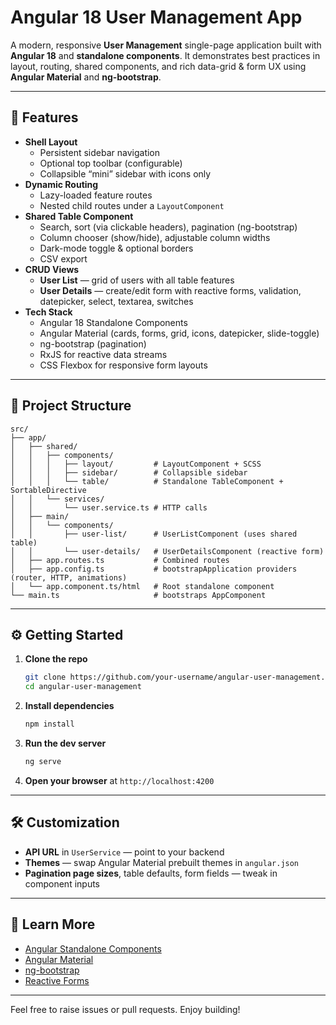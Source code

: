 # Angular 18 User Management App

A modern, responsive **User Management** single-page application built with **Angular 18** and **standalone components**. It demonstrates best practices in layout, routing, shared components, and rich data-grid & form UX using **Angular Material** and **ng-bootstrap**.

---

## 🚀 Features

- **Shell Layout**
  - Persistent sidebar navigation
  - Optional top toolbar (configurable)
  - Collapsible “mini” sidebar with icons only
- **Dynamic Routing**
  - Lazy-loaded feature routes
  - Nested child routes under a `LayoutComponent`
- **Shared Table Component**
  - Search, sort (via clickable headers), pagination (ng-bootstrap)
  - Column chooser (show/hide), adjustable column widths
  - Dark-mode toggle & optional borders
  - CSV export
- **CRUD Views**
  - **User List** — grid of users with all table features
  - **User Details** — create/edit form with reactive forms, validation, datepicker, select, textarea, switches
- **Tech Stack**
  - Angular 18 Standalone Components
  - Angular Material (cards, forms, grid, icons, datepicker, slide-toggle)
  - ng-bootstrap (pagination)
  - RxJS for reactive data streams
  - CSS Flexbox for responsive form layouts

---

## 📂 Project Structure

```
src/
├── app/
│   ├── shared/
│   │   ├── components/
│   │   │   ├── layout/         # LayoutComponent + SCSS
│   │   │   ├── sidebar/        # Collapsible sidebar
│   │   │   └── table/          # Standalone TableComponent + SortableDirective
│   │   └── services/
│   │       └── user.service.ts # HTTP calls
│   ├── main/
│   │   └── components/
│   │       ├── user-list/      # UserListComponent (uses shared table)
│   │       └── user-details/   # UserDetailsComponent (reactive form)
│   ├── app.routes.ts           # Combined routes
│   ├── app.config.ts           # bootstrapApplication providers (router, HTTP, animations)
│   └── app.component.ts/html   # Root standalone component
└── main.ts                     # bootstraps AppComponent
```

---

## ⚙️ Getting Started

1. **Clone the repo**

    ```bash
    git clone https://github.com/your-username/angular-user-management.git
    cd angular-user-management
    ```

2. **Install dependencies**

    ```bash
    npm install
    ```

3. **Run the dev server**

    ```bash
    ng serve
    ```

4. **Open your browser** at `http://localhost:4200`

---

## 🛠️ Customization

- **API URL** in `UserService` — point to your backend
- **Themes** — swap Angular Material prebuilt themes in `angular.json`
- **Pagination page sizes**, table defaults, form fields — tweak in component inputs

---

## 📖 Learn More

- [Angular Standalone Components](https://angular.io/guide/standalone-components)
- [Angular Material](https://material.angular.io/)
- [ng-bootstrap](https://ng-bootstrap.github.io/)
- [Reactive Forms](https://angular.io/guide/reactive-forms)

---

Feel free to raise issues or pull requests. Enjoy building!
